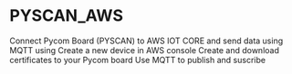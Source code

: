 # PYSCAN_AWS
Connect Pycom Board (PYSCAN) to AWS IOT CORE and send data using MQTT using 
Create a new device in AWS console 
Create and download certificates to your Pycom board
Use MQTT to publish and suscribe
